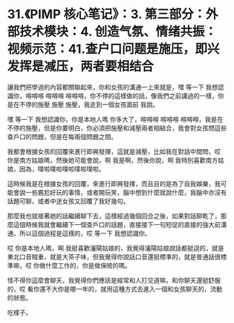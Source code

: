 # 31.《PIMP 核心笔记》：3. 第三部分：外部技术模块：4. 创造气氛、情绪共振：视频示范：41.查户口问题是施压，即兴发挥是减压，两者要相结合

讓我們把學過的內容都關聯起來，你和女孩的溝通一上來就是，嘿 等一下 我想認識你，嘚嘚嘚 嘚嘚嘚 嘚嘚嘚，你不停的這樣做的話，像我們之前講過的一樣，你是在不停的施壓 施壓 施壓，我走到一個女孩面前 我說。

嘿 等一下 我想認識你，你是本地人嗎 你多大了，嘚嘚嘚 嘚嘚嘚 嘚嘚嘚，我是在不停的施壓，但是你要明白，你必須把施壓和減壓兩者相結合，我會對女孩問這些查戶口的問題，但是在每兩個問題之間。

我都會根據女孩的回覆來進行即興發揮，這就是減壓，比如我在對話中間問，哎 你是南方姑娘嗎，然後她可能會說，啊 我是啊，然後你說，啊 我特別喜歡南方姑娘，因為，噗啦噗啦噗啦噗啦噗啦。

這時候我是在根據女孩的回覆，來進行即興發揮，而且目的是為了自我娛樂，我可能會說一些尷尬好玩的事情，或者開玩笑，腦中想到什麼就說什麼，我腦中亦沒有話題可聊，或者中途女孩又回覆了我好幾句。

那麼我也就接著她的話繼續聊下去，這樣經過幾個回合之後，如果對話聊乾了，那麼這個時候我就會繼續下一個查戶口的話題，直接接下一句短促的直接的強大前溝通，所以這個過程是這樣的，哎 等一下 我想認識你。

哎 你是本地人嗎，啊 我挺喜歡瀋陽姑娘的，我覺得瀋陽姑娘說話都挺逗的，就是東北口音賊重，就是大茶子味，但我覺得你說話口音還挺標準的，就是普通話很標準嘛，哎 你做什麼工作的，你是做保險的嗎。

怪不得你這麼會聊天，我覺得你們應該是經常和人打交道嘛，和你聊天還挺舒服的，哎 看你還不大你是哪一年的，就用這種方式去進入一個和女孩聊天的，流動的狀態。

吃樣子。